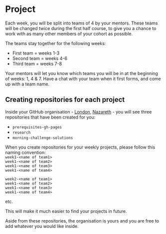 # Project

Each week, you will be split into teams of 4 by your mentors. These teams will be changed twice during the first half course, to give you a chance to work with as many other members of your cohort as possible.

The teams stay together for the following weeks:
+ First team = weeks 1-3
+ Second team = weeks 4-6
+ Third team = weeks 7-8

Your mentors will let you know which teams you will be in at the beginning of weeks: 1, 4 & 7. Have a chat with your team when it first forms, and come up with a team name.

## Creating repositories for each project
Inside your GitHub organisation - [London](https://github.com/FAC10), [Nazareth](https://github.com/FACN1) - you will see three repositories that have been created for you:
+ `prerequisites-gh-pages`
+ `research`
+ `morning-challenge-solutions`

When you create repositories for your weekly projects, please follow this naming convention:  
`week1-<name of team1>`  
`week1-<name of team2>`  
`week1-<name of team3>`  
`week1-<name of team4>`  

`week2-<name of team1>`  
`week1-<name of team2>`  
`week1-<name of team3>`  
`week1-<name of team4>`  

etc.

This will make it much easier to find your projects in future.

Aside from these repositories, the organisation is yours and you are free to add whatever you would like inside.
